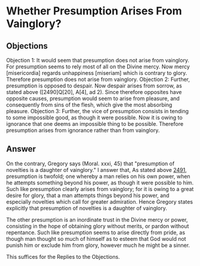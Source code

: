 # Whether Presumption Arises From Vainglory?
## Objections
Objection 1: It would seem that presumption does not arise from vainglory. For presumption seems to rely most of all on the Divine mercy. Now mercy [misericordia] regards unhappiness [miseriam] which is contrary to glory. Therefore presumption does not arise from vainglory.
Objection 2: Further, presumption is opposed to despair. Now despair arises from sorrow, as stated above ([2490]Q[20], A[4], ad 2). Since therefore opposites have opposite causes, presumption would seem to arise from pleasure, and consequently from sins of the flesh, which give the most absorbing pleasure.
Objection 3: Further, the vice of presumption consists in tending to some impossible good, as though it were possible. Now it is owing to ignorance that one deems an impossible thing to be possible. Therefore presumption arises from ignorance rather than from vainglory.
## Answer
On the contrary, Gregory says (Moral. xxxi, 45) that "presumption of novelties is a daughter of vainglory."
I answer that, As stated above [2491](A[1]), presumption is twofold; one whereby a man relies on his own power, when he attempts something beyond his power, as though it were possible to him. Such like presumption clearly arises from vainglory; for it is owing to a great desire for glory, that a man attempts things beyond his power, and especially novelties which call for greater admiration. Hence Gregory states explicitly that presumption of novelties is a daughter of vainglory.

The other presumption is an inordinate trust in the Divine mercy or power, consisting in the hope of obtaining glory without merits, or pardon without repentance. Such like presumption seems to arise directly from pride, as though man thought so much of himself as to esteem that God would not punish him or exclude him from glory, however much he might be a sinner.

This suffices for the Replies to the Objections.